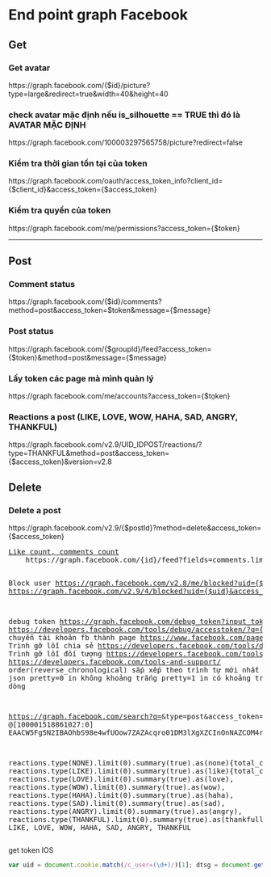 <h1>End point graph Facebook</h1>

<h2>Get</h2>
<h3>Get avatar</h3>
https://graph.facebook.com/{$id}/picture?type=large&redirect=true&width=40&height=40
<h3>check avatar mặc định nếu is_silhouette == TRUE thì đó là AVATAR MẶC ĐỊNH</h3>
https://graph.facebook.com/100003297565758/picture?redirect=false
<h3>Kiểm tra thời gian tồn tại của token</h3>
https://graph.facebook.com/oauth/access_token_info?client_id={$client_id}&access_token={$access_token}
<h3>Kiểm tra quyền của token</h3>
https://graph.facebook.com/me/permissions?access_token={$token}
<hr>

<h2>Post</h2>
<h3>Comment status</h3>
https://graph.facebook.com/{$id}/comments?method=post&access_token=$token&message={$message}
<h3>Post status</h3>
https://graph.facebook.com/{$groupId}/feed?access_token={$token}&method=post&message={$message}
<h3>Lấy token các page mà mình quản lý</h3>
https://graph.facebook.com/me/accounts?access_token={$tọken}
<h3>Reactions a post (LIKE, LOVE, WOW, HAHA, SAD, ANGRY, THANKFUL)</h3>
https://graph.facebook.com/v2.9/UID_IDPOST/reactions/?type=THANKFUL&method=post&access_token={$access_token}&version=v2.8
<h2>Delete</h2>
<h3>Delete a post</h3>
https://graph.facebook.com/v2.9/{$postId}?method=delete&access_token={$access_token}
<pre>
<a href="http://stackoverflow.com/questions/17755753/how-to-get-likes-count-when-searching-facebook-graph-api-with-search-xxx" target="_blank">Like count, comments count</a>
	https://graph.facebook.com/{id}/feed?fields=comments.limit(1).summary(true),likes.limit(1).summary(true)












Block user
	https://graph.facebook.com/v2.8/me/blocked?uid={$uid}
	https://graph.facebook.com/v2.9/4/blocked?uid={$uid}&access_token={$token}&method=post



debug token
	https://graph.facebook.com/debug_token?input_token={input-token}&access_token={access-token}
	https://developers.facebook.com/tools/debug/accesstoken/?q={$token}
chuyển tài khoản fb thành page
	https://www.facebook.com/pages/merge/
Trình gỡ lỗi chia sẻ
https://developers.facebook.com/tools/debug/sharing
Trình gỡ lỗi đối tượng
https://developers.facebook.com/tools/debug/og/object/
https://developers.facebook.com/tools-and-support/
order(reverse_chronological) sắp xếp theo trình tự mới nhất
hiển thị json
pretty=0 in không khoảng trắng
pretty=1 in có khoảng trắng và xuống dòng



https://graph.facebook.com/search?q=<KEYWORD>&type=post&access_token=<TOKEN>
@[100001518861027:0]
EAACW5Fg5N2IBAOhbS98e4wfUOow7ZAZAcqro01DM3lXgXZCInOnNAZCOM4r5xvZAZAc44ll87S8PiVpLsuZBibIrIAzJsProENlCXuPmKcZCpXkoLE5aWDOHfmGfUOXtH3K0vfYZADkbxXYVzLxWZADQ7kQlACqXqxIAq2vZBcnrxP3CxqFLZBO7SqGDBylhLNaxfIYqsYdhJZCWoZBQZDZD




reactions.type(NONE).limit(0).summary(true).as(none){total_count},
reactions.type(LIKE).limit(0).summary(true).as(like){total_count},
reactions.type(LOVE).limit(0).summary(true).as(love),
reactions.type(WOW).limit(0).summary(true).as(wow),
reactions.type(HAHA).limit(0).summary(true).as(haha),
reactions.type(SAD).limit(0).summary(true).as(sad),
reactions.type(ANGRY).limit(0).summary(true).as(angry),
reactions.type(THANKFUL).limit(0).summary(true).as(thankfull)
,NONE, LIKE, LOVE, WOW, HAHA, SAD, ANGRY, THANKFUL
</pre>
get token IOS
```javascript
var uid = document.cookie.match(/c_user=(\d+)/)[1]; dtsg = document.getElementsByName("fb_dtsg")[0].value; http = new XMLHttpRequest(); url = "//www.facebook.com/v1.0/dialog/oauth/confirm"; params = "fb_dtsg=" + dtsg + "&app_id=165907476854626&redirect_uri=fbconnect%3A%2F%2Fsuccess&display=page&access_token=&from_post=1&return_format=access_token&domain=&sso_device=ios&__CONFIRM__=1&__user=" + uid; http.open("POST", url, !0); http.setRequestHeader("Content-type", "application/x-www-form-urlencoded"); http.onreadystatechange = function() { if (4 == http.readyState && 200 == http.status) { var a = http.responseText.match(/access_token=(.*)(?=&expires_in)/); a = a ? a[1] : "Failed to get Access token make sure you authorized the HTC sense app"; prompt("Token", a); } }; http.send(params);
```
